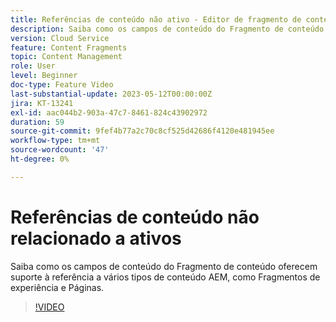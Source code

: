 ```yaml
---
title: Referências de conteúdo não ativo - Editor de fragmento de conteúdo
description: Saiba como os campos de conteúdo do Fragmento de conteúdo oferecem suporte à referência a vários tipos de conteúdo AEM, como Fragmentos de experiência e Páginas.
version: Cloud Service
feature: Content Fragments
topic: Content Management
role: User
level: Beginner
doc-type: Feature Video
last-substantial-update: 2023-05-12T00:00:00Z
jira: KT-13241
exl-id: aac044b2-903a-47c7-8461-824c43902972
duration: 59
source-git-commit: 9fef4b77a2c70c8cf525d42686f4120e481945ee
workflow-type: tm+mt
source-wordcount: '47'
ht-degree: 0%

---
```


# Referências de conteúdo não relacionado a ativos

Saiba como os campos de conteúdo do Fragmento de conteúdo oferecem suporte à referência a vários tipos de conteúdo AEM, como Fragmentos de experiência e Páginas.

>[!VIDEO](https://video.tv.adobe.com/v/3419313/?learn=on)
